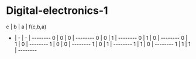 # Digital-electronics-1
c | b | a | f(c,b,a)
- | - | - | --------
0 | 0 | 0 | --------
0 | 0 | 1 | --------
0 | 1 | 0 | --------
0 | 1 | 0 | --------
1 | 0 | 0 | --------
1 | 0 | 1 | --------
1 | 1 | 0 | --------
1 | 1 | 1 | --------

